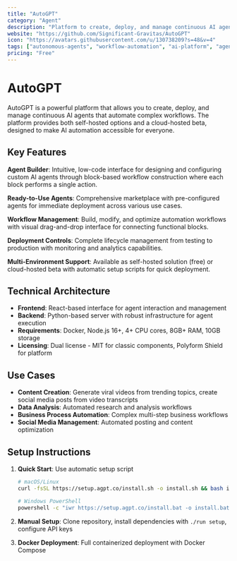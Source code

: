 ```yaml
---
title: "AutoGPT"
category: "Agent"
description: "Platform to create, deploy, and manage continuous AI agents that automate complex workflows with agent builder and marketplace"
website: "https://github.com/Significant-Gravitas/AutoGPT"
icon: "https://avatars.githubusercontent.com/u/130738209?s=48&v=4"
tags: ["autonomous-agents", "workflow-automation", "ai-platform", "agent-builder", "marketplace"]
pricing: "Free"
---
```


# AutoGPT

AutoGPT is a powerful platform that allows you to create, deploy, and manage continuous AI agents that automate complex workflows. The platform provides both self-hosted options and a cloud-hosted beta, designed to make AI automation accessible for everyone.

## Key Features

**Agent Builder**: Intuitive, low-code interface for designing and configuring custom AI agents through block-based workflow construction where each block performs a single action.

**Ready-to-Use Agents**: Comprehensive marketplace with pre-configured agents for immediate deployment across various use cases.

**Workflow Management**: Build, modify, and optimize automation workflows with visual drag-and-drop interface for connecting functional blocks.

**Deployment Controls**: Complete lifecycle management from testing to production with monitoring and analytics capabilities.

**Multi-Environment Support**: Available as self-hosted solution (free) or cloud-hosted beta with automatic setup scripts for quick deployment.

## Technical Architecture

- **Frontend**: React-based interface for agent interaction and management
- **Backend**: Python-based server with robust infrastructure for agent execution
- **Requirements**: Docker, Node.js 16+, 4+ CPU cores, 8GB+ RAM, 10GB storage
- **Licensing**: Dual license - MIT for classic components, Polyform Shield for platform

## Use Cases

- **Content Creation**: Generate viral videos from trending topics, create social media posts from video transcripts
- **Data Analysis**: Automated research and analysis workflows
- **Business Process Automation**: Complex multi-step business workflows
- **Social Media Management**: Automated posting and content optimization

## Setup Instructions

1. **Quick Start**: Use automatic setup script
   ```bash
   # macOS/Linux
   curl -fsSL https://setup.agpt.co/install.sh -o install.sh && bash install.sh
   
   # Windows PowerShell  
   powershell -c "iwr https://setup.agpt.co/install.bat -o install.bat; ./install.bat"
   ```

2. **Manual Setup**: Clone repository, install dependencies with `./run setup`, configure API keys

3. **Docker Deployment**: Full containerized deployment with Docker Compose

